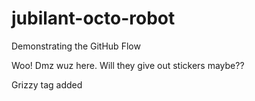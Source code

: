 # jubilant-octo-robot
Demonstrating the GitHub Flow

Woo!
Dmz wuz here.
Will they give out stickers maybe??

Grizzy tag added
